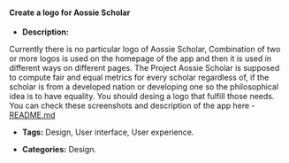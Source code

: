 #### Create a logo for Aossie Scholar


-  **Description:**

Currently there is no particular logo of Aossie Scholar, Combination of two or more logos is used on the homepage of the app and then it is used in different ways on different pages.
The Project Aossie Scholar is supposed to compute fair and equal metrics for every scholar regardless of, if the scholar is from a developed nation or developing one so the philosophical idea is to have equality.
You should desing a logo that fulfill those needs. 
You can check these screenshots and description of the app here - [README.md](https://gitlab.com/aossie/aossie-scholar/blob/GSoC_2019/README.md)

-  **Tags:** Design, User interface, User experience.

-  **Categories:** Design.
